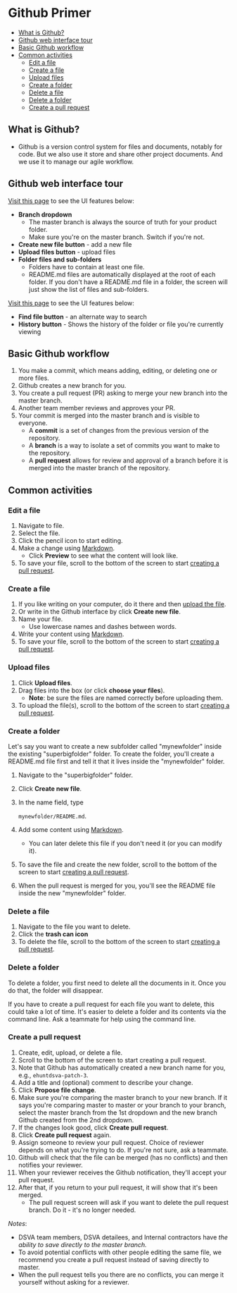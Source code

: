 # Github Primer

* [What is Github?](github-primer.md#what-is-github)
* [Github web interface tour](github-primer.md#github-web-interface-tour)
* [Basic Github workflow](github-primer.md#basic-github-workflow)
* [Common activities](github-primer.md#common-activities)
  * [Edit a file](github-primer.md#edit-a-file)
  * [Create a file](github-primer.md#create-a-file)
  * [Upload files](github-primer.md#upload-files)
  * [Create a folder](github-primer.md#create-a-folder)
  * [Delete a file](github-primer.md#delete-a-file)
  * [Delete a folder](github-primer.md#delete-a-folder)
  * [Create a pull request](github-primer.md#create-a-pull-request)

## What is Github?

* Github is a version control system for files and documents, notably for code. But we also use it store and share other project documents. And we use it to manage our agile workflow.

## Github web interface tour

[Visit this page](https://github.com/department-of-veterans-affairs/va.gov-team) to see the UI features below:

* **Branch dropdown**
  * The master branch is always the source of truth for your product folder.
  * Make sure you're on the master branch. Switch if you're not.
* **Create new file button** - add a new file
* **Upload files button** - upload files
* **Folder files and sub-folders**
  * Folders have to contain at least one file.
  * README.md files are automatically displayed at the root of each folder. If you don't have a README.md file in a folder, the screen will just show the list of files and sub-folders.

[Visit this page](https://github.com/department-of-veterans-affairs/va.gov-team/blob/master/platform/working-with-vsp/orientation) to see the UI features below:

* **Find file button** - an alternate way to search
* **History button** - Shows the history of the folder or file you're currently viewing

## Basic Github workflow

1. You make a commit, which means adding, editing, or deleting one or more files.
2. Github creates a new branch for you.
3. You create a pull request \(PR\) asking to merge your new branch into the master branch.
4. Another team member reviews and approves your PR.
5. Your commit is merged into the master branch and is visible to everyone.
   * A **commit** is a set of changes from the previous version of the repository.
   * A **branch** is a way to isolate a set of commits you want to make to the repository.
   * A **pull request** allows for review and approval of a branch before it is merged into the master branch of the repository.

## Common activities

### Edit a file

1. Navigate to file.
2. Select the file.
3. Click the pencil icon to start editing.
4. Make a change using [Markdown](https://guides.github.com/features/mastering-markdown/).
   * Click **Preview** to see what the content will look like.
5. To save your file, scroll to the bottom of the screen to start [creating a pull request](github-primer.md#create-a-pull-request).

### Create a file

1. If you like writing on your computer, do it there and then [upload the file](github-primer.md#upload-files).
2. Or write in the Github interface by click **Create new file**.
3. Name your file.
   * Use lowercase names and dashes between words.
4. Write your content using [Markdown](https://guides.github.com/features/mastering-markdown/).
5. To save your file, scroll to the bottom of the screen to start [creating a pull request](github-primer.md#create-a-pull-request).

### Upload files

1. Click **Upload files**.
2. Drag files into the box \(or click **choose your files**\).
   * **Note**: be sure the files are named correctly before uploading them.
3. To upload the file\(s\), scroll to the bottom of the screen to start [creating a pull request](github-primer.md#create-a-pull-request).

### Create a folder

Let's say you want to create a new subfolder called "mynewfolder" inside the existing "superbigfolder" folder. To create the folder, you'll create a README.md file first and tell it that it lives inside the "mynewfolder" folder.

1. Navigate to the "superbigfolder" folder.
2. Click **Create new file**.
3. In the name field, type

   `mynewfolder/README.md`.

4. Add some content using [Markdown](https://guides.github.com/features/mastering-markdown/).
   * You can later delete this file if you don't need it \(or you can modify it\).
5. To save the file and create the new folder, scroll to the bottom of the screen to start [creating a pull request](github-primer.md#create-a-pull-request).
6. When the pull request is merged for you, you'll see the README file inside the new "mynewfolder" folder.

### Delete a file

1. Navigate to the file you want to delete.
2. Click the **trash can icon**
3. To delete the file, scroll to the bottom of the screen to start [creating a pull request](github-primer.md#create-a-pull-request).

### Delete a folder

To delete a folder, you first need to delete all the documents in it. Once you do that, the folder will disappear.

If you have to create a pull request for each file you want to delete, this could take a lot of time. It's easier to delete a folder and its contents via the command line. Ask a teammate for help using the command line.

### Create a pull request

1. Create, edit, upload, or delete a file.
2. Scroll to the bottom of the screen to start creating a pull request.
3. Note that Github has automatically created a new branch name for you, e.g., `ehuntdsva-patch-3`.
4. Add a title and \(optional\) comment to describe your change.
5. Click **Propose file change**.
6. Make sure you're comparing the master branch to your new branch. If it says you're comparing master to master or your branch to your branch, select the master branch from the 1st dropdown and the new branch Github created from the 2nd dropdown.
7. If the changes look good, click **Create pull request**.
8. Click **Create pull request** again.
9. Assign someone to review your pull request. Choice of reviewer depends on what you're trying to do. If you're not sure, ask a teammate.
10. Github will check that the file can be merged \(has no conflicts\) and then notifies your reviewer.
11. When your reviewer receives the Github notification, they'll accept your pull request.
12. After that, if you return to your pull request, it will show that it's been merged.
    * The pull request screen will ask if you want to delete the pull request branch. Do it - it's no longer needed.

_Notes_:

* DSVA team members, DSVA detailees, and Internal contractors have _the ability to save directly to the master branch._
* To avoid potential conflicts with other people editing the same file, we recommend you create a pull request instead of saving directly to master.
* When the pull request tells you there are no conflicts, you can merge it yourself without asking for a reviewer.

